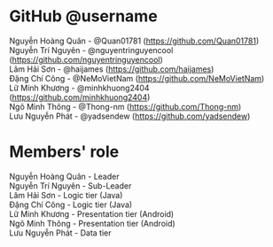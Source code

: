 # GitHub @username #
Nguyễn Hoàng Quân - @Quan01781 (https://github.com/Quan01781)  
Nguyễn Trí Nguyên - @nguyentringuyencool (https://github.com/nguyentringuyencool)  
Lâm Hải Sơn - @haijames (https://github.com/haijames)  
Đặng Chí Công - @NeMoVietNam (https://github.com/NeMoVietNam)  
Lữ Minh Khương - @minhkhuong2404 (https://github.com/minhkhuong2404)  
Ngô Minh Thông - @Thong-nm (https://github.com/Thong-nm)  
Lưu Nguyễn Phát - @yadsendew (https://github.com/yadsendew)  
# Members' role #
Nguyễn Hoàng Quân - Leader  
Nguyễn Trí Nguyên - Sub-Leader  
Lâm Hải Sơn - Logic tier (Java)  
Đặng Chí Công - Logic tier (Java)  
Lữ Minh Khương - Presentation tier (Android)  
Ngô Minh Thông - Presentation tier (Android)  
Lưu Nguyễn Phát - Data tier  
